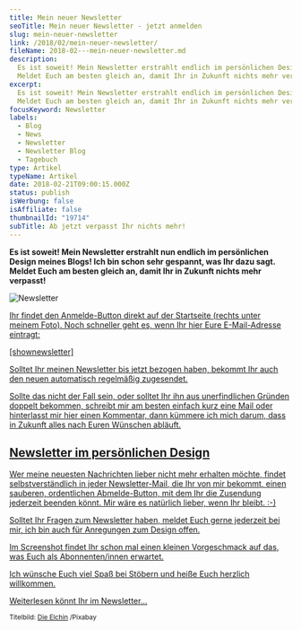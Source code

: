 ```yaml
---
title: Mein neuer Newsletter
seoTitle: Mein neuer Newsletter - jetzt anmelden
slug: mein-neuer-newsletter
link: /2018/02/mein-neuer-newsletter/
fileName: 2018-02---mein-neuer-newsletter.md
description:
  Es ist soweit! Mein Newsletter erstrahlt endlich im persönlichen Design!
  Meldet Euch am besten gleich an, damit Ihr in Zukunft nichts mehr verpasst!
excerpt:
  Es ist soweit! Mein Newsletter erstrahlt endlich im persönlichen Design!
  Meldet Euch am besten gleich an, damit Ihr in Zukunft nichts mehr verpasst!
focusKeyword: Newsletter
labels:
  - Blog
  - News
  - Newsletter
  - Newsletter Blog
  - Tagebuch
type: Artikel
typeName: Artikel
date: 2018-02-21T09:00:15.000Z
status: publish
isWerbung: false
isAffiliate: false
thumbnailId: "19714"
subTitle: Ab jetzt verpasst Ihr nichts mehr!
---
```


<strong>Es ist soweit! Mein Newsletter erstrahlt nun endlich im persönlichen
Design meines Blogs! Ich bin schon sehr gespannt, was Ihr dazu sagt. Meldet Euch
am besten gleich an, damit Ihr in Zukunft nichts mehr verpasst!</strong>

![Newsletter](http://cardamonchai.com/wp-content/uploads/2018/02/newsletter-cut-2.jpg)

<a href="https://cardamonchai.us17.list-manage.com/subscribe/post?u=56cabb4dfeee2ca03948f964f&amp;id=3f01062ef5">Ihr
findet den Anmelde-Button direkt auf der Startseite (rechts unter meinem Foto).
Noch schneller geht es, wenn Ihr hier Eure E-Mail-Adresse eintragt:

[shownewsletter]

Solltet Ihr meinen Newsletter bis jetzt bezogen haben, bekommt Ihr auch den
neuen automatisch regelmäßig zugesendet.

Sollte das nicht der Fall sein, oder solltet Ihr ihn aus unerfindlichen Gründen
doppelt bekommen, schreibt mir am besten einfach kurz eine Mail oder hinterlasst
mir hier einen Kommentar, dann kümmere ich mich darum, dass in Zukunft alles
nach Euren Wünschen abläuft.

## Newsletter im persönlichen Design

Wer meine neuesten Nachrichten lieber nicht mehr erhalten möchte, findet
selbstverständlich in jeder Newsletter-Mail, die Ihr von mir bekommt, einen
sauberen, ordentlichen Abmelde-Button, mit dem Ihr die Zusendung jederzeit
beenden könnt. Mir wäre es natürlich lieber, wenn Ihr bleibt. :-)

Solltet Ihr Fragen zum Newsletter haben, meldet Euch gerne jederzeit bei mir,
ich bin auch für Anregungen zum Design offen.

Im Screenshot findet Ihr schon mal einen kleinen Vorgeschmack auf das, was Euch
als Abonnenten/innen erwartet.

Ich wünsche Euch viel Spaß bei Stöbern und heiße Euch herzlich willkommen.

[Weiterlesen könnt Ihr im Newsletter...](#newsletter)

<small>Titelbild: [Die Elchin](https://pixabay.com/de/users/DieElchin-712186/)
/Pixabay</small>
